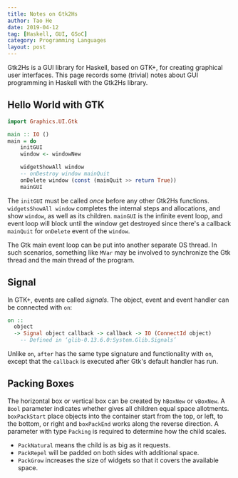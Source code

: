 ```yaml
---
title: Notes on Gtk2Hs
author: Tao He
date: 2019-04-12
tag: [Haskell, GUI, GSoC]
category: Programming Languages
layout: post
---
```


Gtk2Hs is a GUI library for Haskell, based on GTK+, for creating graphical user interfaces.
This page records some (trivial) notes about GUI programming in Haskell with the Gtk2Hs library.

<!--more-->

Hello World with GTK
--------------------

```haskell
import Graphics.UI.Gtk

main :: IO ()
main = do
    initGUI
    window <- windowNew

    widgetShowAll window
    -- onDestroy window mainQuit
    onDelete window (const (mainQuit >> return True))
    mainGUI
```

The `initGUI` must be called *once* before any other Gtk2Hs functions. `widgetsShowAll window`
completes the internal steps and allocations, and show `window`, as well as its children.
`mainGUI` is the infinite event loop, and event loop will block until the window get destroyed
since there's a callback `mainQuit` for `onDelete` event of the `window`.

The Gtk main event loop can be put into another separate OS thread. In such scenarios, something
like `MVar` may be involved to synchronize the Gtk thread and the main thread of the program.

Signal
------

In GTK+, events are called _signals_. The object, event and event handler can be connected with
`on`:

```haskell
on ::
  object
  -> Signal object callback -> callback -> IO (ConnectId object)
    -- Defined in ‘glib-0.13.6.0:System.Glib.Signals’
```

Unlike `on`, `after` has the same type signature and functionality with `on`, except that the
`callback` is executed after Gtk's default handler has run.

Packing Boxes
-------------

The horizontal box or vertical box can be created by `hBoxNew` or `vBoxNew`. A `Bool` parameter
indicates whether gives all children equal space allotments. `boxPackStart` place objects into the
container start from the top, or left, to the bottom, or right and `boxPackEnd` works along the
reverse direction. A parameter with type `Packing` is required to determine how the child scales.

+ `PackNatural` means the child is as big as it requests.
+ `PackRepel` will be padded on both sides with additional space.
+ `PackGrow` increases the size of widgets so that it covers the available space.



